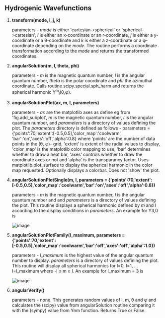 ## Hydrogenic Wavefunctions

1.  **transform(mode, i, j, k)**

    parameters - *mode* is either 'cartesian->spherical' or 'spherical->cartesian', *i* is either an x-coordinate or an r-coordinate, *j* is either a y-coordinate or a &theta;-coordinate and *k* is either a z-coordinate or a &phi;-coordinate depending on the *mode*. The routine performs a coordinate transformation according to the *mode* and returns the transformed coordinates.

2.  **angularSolution(m, l, theta, phi)**

    parameters - *m* is the magnetic quantum number, *l* is the angular quantum number, *theta* is the polar coordinate and *phi* the azimuthal coordinate. Calls routine scipy.special.sph_harm and returns the spherical harmonic Y<sup>m</sup><sub>l</sub>(&theta;,&phi;).

3.  **angularSolutionPlot(ax, m, l, parameters)**

    parameters - *ax* are the matplotlib axes as define eg from 'fig.add_subplot', *m* is the magnetic quantum number, *l* is the angular quantum number, and *parameters* is a directory of values defining the plot. The *parameters* directory is defined as follows - parameters = {'points':70,'extent':[-0.5,0.5],'color_map':'coolwarm', 'bar':'on','axes':'off','alpha':0.8} where 'points' are the number of data points in the (&theta;, &phi;)- grid, 'extent' is extent of the radial values to display, 'color_map' is the matplotlib color mapping to use, 'bar' determines whether to draw a heat bar, 'axes' controls whether to draw the coordinate axes or not and 'alpha' is the transparancy factor. Uses matplotlib.plot_surface to display the spherical harmonic in the color map requested. Optionally displays a colorbar. Does not 'show' the plot.

4.  **angularSolutionPlotSingle(m, l, parameters = {'points':70,'extent':[-0.5,0.5],'color_map':'coolwarm','bar':'on','axes':'off','alpha':0.8})**

    parameters - *m* is the magnetic quantum number, *l* is the angular quantum number and and *parameters* is a directory of values defining the plot. This routine displays a spherical harmonic defined by *m* and *l* according to the display conditions in *parameters*. An example for Y</sub>3,0</sub> is
    
    ![image](https://user-images.githubusercontent.com/73105740/136229523-1f09d93e-3834-497a-a2e5-5bbbd8db491e.png)


5.  **angularSolutionPlotFamily(l_maximum, parameters = {'points':70,'extent':[-0.5,0.5],'color_map':'coolwarm','bar':'off','axes':'off','alpha':1.0})**

    parameters - *l_maximum* is the highest value of the angular quantum number to display. *parameters* is a directory of values defining the plot. This routine will display all spherical harmonics for l=0, l=1, ... l=l_maximum where -l &le; m &ge; l. An example for l_maximum = 3 is
    
    ![image](https://user-images.githubusercontent.com/73105740/136230126-100046a3-7ee5-4435-ae2f-dc43eb5c22b3.png)


6.  **angularVerify()**

    parameters - none. This generates random values of l, m, &theta; and &phi; and calculates the (scipy) value from angularSolution routine comparing it with the (sympy) value from Ynm function. Returns True or False.

    
